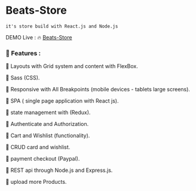 # Beats-Store

>

    it's store build with React.js and Node.js

>

DEMO Live : 🔥 [Beats-Store](https://beats-store.vercel.app/)

### 🚀 Features :

👻 Layouts with Grid system and content with FlexBox.

👻 Sass (CSS).

👻 Responsive with All Breakpoints (mobile devices - tablets large screens).

👻 SPA ( single page application with React js).

👻 state management with (Redux).

👻 Authenticate and Authorization.

👻 Cart and Wishlist (functionality).

👻 CRUD card and wishlist.

👻 payment checkout (Paypal).

👻 REST api through Node.js and Express.js.

👻 upload more Products.
